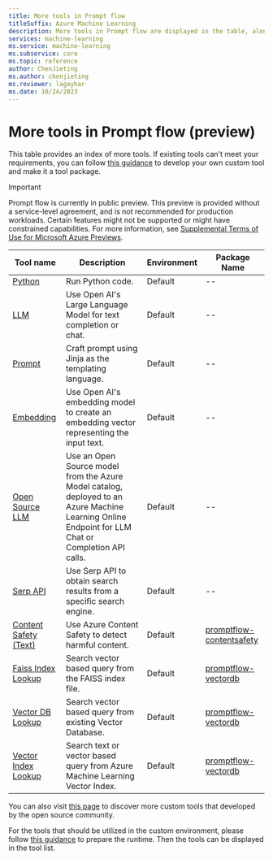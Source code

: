 ```yaml
---
title: More tools in Prompt flow
titleSuffix: Azure Machine Learning
description: More tools in Prompt flow are displayed in the table, along with instructions for custom tool package creation and tool package usage.
services: machine-learning
ms.service: machine-learning
ms.subservice: core
ms.topic: reference
author: ChenJieting
ms.author: chenjieting
ms.reviewer: lagayhar
ms.date: 10/24/2023
---
```


# More tools in Prompt flow (preview)
This table provides an index of more tools. If existing tools can't meet your requirements, you can follow [this guidance](https://microsoft.github.io/promptflow/how-to-guides/develop-a-tool/create-and-use-tool-package.html) to develop your own custom tool and make it a tool package. 

> [!IMPORTANT]
> Prompt flow is currently in public preview. This preview is provided without a service-level agreement, and is not recommended for production workloads. Certain features might not be supported or might have constrained capabilities.
> For more information, see [Supplemental Terms of Use for Microsoft Azure Previews](https://azure.microsoft.com/support/legal/preview-supplemental-terms/).

| Tool name | Description | Environment | Package Name |
|------|-----------|-------------|--------------|
| [Python](./python-tool.md) | Run Python code. | Default | -- |
| [LLM](./llm-tool.md) | Use Open AI's Large Language Model for text completion or chat. | Default | -- |
| [Prompt](./prompt-tool.md) | Craft prompt using Jinja as the templating language. | Default | -- |
| [Embedding](./embedding-tool.md) | Use Open AI's embedding model to create an embedding vector representing the input text. | Default | -- |
| [Open Source LLM](./open-source-llm-tool.md) | Use an Open Source model from the Azure Model catalog, deployed to an Azure Machine Learning Online Endpoint for LLM Chat or Completion API calls. | Default | -- |
| [Serp API](./serp-api-tool.md) | Use Serp API to obtain search results from a specific search engine. | Default | -- |
| [Content Safety (Text)](./content-safety-text-tool.md) | Use Azure Content Safety to detect harmful content. | Default | [promptflow-contentsafety](https://pypi.org/project/promptflow-contentsafety/) |
| [Faiss Index Lookup](./faiss-index-lookup-tool.md) | Search vector based query from the FAISS index file. | Default | [promptflow-vectordb](https://pypi.org/project/promptflow-vectordb/) |
| [Vector DB Lookup](./vector-db-lookup-tool.md) | Search vector based query from existing Vector Database. | Default | [promptflow-vectordb](https://pypi.org/project/promptflow-vectordb/) |
| [Vector Index Lookup](./vector-index-lookup-tool.md) | Search text or vector based query from Azure Machine Learning Vector Index. | Default | [promptflow-vectordb](https://pypi.org/project/promptflow-vectordb/) |

You can also visit [this page](https://microsoft.github.io/promptflow/integrations/tools/index.html) to discover more custom tools that developed by the open source community.

For the tools that should be utilized in the custom environment, please follow [this guidance](../how-to-custom-tool-package-creation-and-usage.md#prepare-runtime) to prepare the runtime. Then the tools can be displayed in the tool list.

